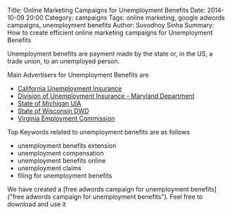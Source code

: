 Title: Online Marketing Campaigns for Unemployment Benefits
Date: 2014-10-09 20:00
Category: campaigns
Tags: online marketing, google adwords campaigns, unemployment benefits
Author: Suvodhoy Sinha
Summary: How to create efficient online marketing campaigns for Unemployment Benefits

Unemployment benefits are payment made by the state or, in the US, a trade union, to an unemployed person.

Main Advertisers for Unemployment Benefits are 

- [California Unemployment Insurance](http://www.edd.ca.gov/unemployment/ "California Unemployment Benefits")
- [Division of Unemployment Insurance - Maryland Department](http://www.dllr.state.md.us/employment/unemployment.shtml "Maryland Unemployment Benefits")
- [State of Michigan UIA](http://www.michigan.gov/uia/ "State of Michigan UIA Unemployment Benefits")
- [State of Wisconsin DWD](http://dwd.wisconsin.gov/uiben/ "State of Wisconsin DWD Unemployment Benefits")
- [Virginia Employment Commission](http://www.vec.virginia.gov/unemployed "Virginia Employment Commission Unemployment Benefits")

Top Keywords related to unemployment benefits are as follows

- unemployment benefits extension
- unemployment compensation
- unemployment benefits online
- unemployment claims
- filing for unemployment benefits

We have created a [free adwords campaign for unemployment benefits]("free adwords campaign for unemployment benefits"). Feel free to download and use it

